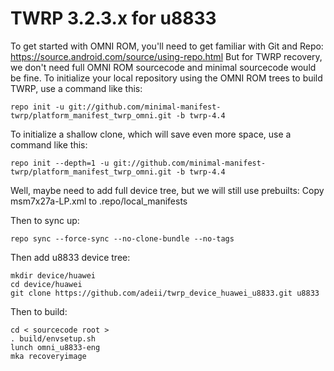 TWRP 3.2.3.x for u8833
====================
To get started with OMNI ROM, you'll need to get familiar with Git and Repo:
https://source.android.com/source/using-repo.html
But for TWRP recovery, we don't need full OMNI ROM sourcecode and minimal sourcecode would be fine.
To initialize your local repository using the OMNI ROM trees to build TWRP, use a command like this:

    repo init -u git://github.com/minimal-manifest-twrp/platform_manifest_twrp_omni.git -b twrp-4.4

To initialize a shallow clone, which will save even more space, use a command like this:

    repo init --depth=1 -u git://github.com/minimal-manifest-twrp/platform_manifest_twrp_omni.git -b twrp-4.4
    
Well, maybe need to add full device tree, but we will still use prebuilts:
Copy msm7x27a-LP.xml to .repo/local_manifests
   
Then to sync up:

    repo sync --force-sync --no-clone-bundle --no-tags

Then add u8833 device tree:

    mkdir device/huawei
    cd device/huawei
    git clone https://github.com/adeii/twrp_device_huawei_u8833.git u8833
       
Then to build:

    cd < sourcecode root >
    . build/envsetup.sh
    lunch omni_u8833-eng
    mka recoveryimage
